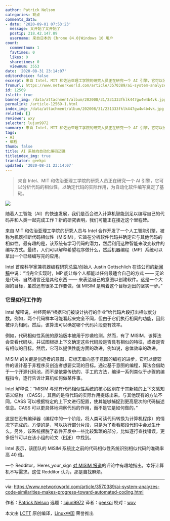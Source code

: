 ```yaml
---
author: Patrick Nelson
categories: 观点
comments_data:
- date: '2020-09-01 07:53:23'
  message: 又开始了又开始了
  postip: 218.42.147.89
  username: 来自日本的 Chrome 84.0|Windows 10 用户
count:
  commentnum: 1
  favtimes: 0
  likes: 0
  sharetimes: 0
  viewnum: 3553
date: '2020-08-31 23:14:07'
editorchoice: false
excerpt: 来自 Intel、MIT 和佐治亚理工学院的研究人员正在研究一个 AI 引擎，它可以分析代码的相似性，以确定代码的实际作用，为自动化软件编写奠定了基础。
fromurl: https://www.networkworld.com/article/3570389/ai-system-analyzes-code-similarities-makes-progress-toward-automated-coding.html
id: 12569
islctt: true
banner_img: /data/attachment/album/202008/31/231333fklk447gw4w4b4vk.jpg
permalink: /article-12569-1.html
index_img: /data/attachment/album/202008/31/231333fklk447gw4w4b4vk.jpg.thumb.jpg
related: []
reviewer: wxy
selector: lujun9972
summary: 来自 Intel、MIT 和佐治亚理工学院的研究人员正在研究一个 AI 引擎，它可以分析代码的相似性，以确定代码的实际作用，为自动化软件编写奠定了基础。
tags:
- AI
- 编程
thumb: false
title: AI 系统向自动化编码迈进
titleindex_img: true
translator: geekpi
updated: '2020-08-31 23:14:07'
---
```



> 
> 来自 Intel、MIT 和佐治亚理工学院的研究人员正在研究一个 AI 引擎，它可以分析代码的相似性，以确定代码的实际作用，为自动化软件编写奠定了基础。
> 
> 
> 


![](/data/attachment/album/202008/31/231333fklk447gw4w4b4vk.jpg)


随着人工智能（AI）的快速发展，我们是否会进入计算机智能到足以编写自己的代码并和人类一起完成工作？新的研究表明，我们可能正在接近这个里程碑。


来自 MIT 和佐治亚理工学院的研究人员与 Intel 合作开发了一个人工智能引擎，被称为机器推断代码相似性（MISIM），它旨在分析软件代码并确定它与其他代码的相似性。最有趣的是，该系统有学习代码的潜力，然后利用这种智能来改变软件的编写方式。最终，人们可以解释希望程序做什么，然后机器编程（MP）系统可以拿出一个已经编写完的应用。


Intel 首席科学家兼机器编程研究总监/创始人 Justin Gottschlich 在该公司的[新闻稿](https://newsroom.intel.com/news/intel-mit-georgia-tech-machine-programming-code-similarity-system/#gs.d8qd40)中说：“当完全实现时，MP 能让每个人都能以任何最适合自己的方式 —— 无论是代码、自然语言还是其他东西 —— 来表达自己的意图以创建软件。这是一个大胆的目标，虽然还有很多工作要做，但 MISIM 是朝着这个目标迈出的坚实一步。”


### 它是如何工作的


Intel 解释说，神经网络“根据它们被设计执行的作业”给代码片段打出相似度分数。例如，两个代码样本可能看起来完全不同，但由于它们执行相同的功能，因此被评为相同。然后，该算法可以确定哪个代码片段更有效率。


例如，代码相似性系统的原始版本被用于抄袭检测。然而，有了 MISIM，该算法会查看代码块，并试图根据上下文确定这些代码段是否具有相似的特征，或者是否有相似的目标。然后，它可以提供性能方面的改进，例如说，总体效率的改进。


MISIM 的关键是创造者的意图，它标志着向基于意图的编程的进步，它可以使软件的设计基于非程序员创造者想要实现的目标。通过基于意图的编程，算法会借助于一个开源代码池，而不是依靠传统的、手工的方法，编译一系列类似于步骤的编程指令，逐行告诉计算机如何做某件事。


Intel 解释说：“MISIM 与现有代码相似性系统的核心区别在于其新颖的上下文感知语义结构 （CASS），其目的是将代码的实际作用提炼出来。与其他现有的方法不同，CASS 可以根据特定的上下文进行配置，使其能够捕捉到更高层次的代码描述信息。CASS 可以更具体地洞察代码的作用，而不是它是如何做的。”


这是在没有编译器（编程中的一个阶段，将人类可读代码转换为计算机程序）的情况下完成的。方便的是，可以执行部分片段，只是为了看看那段代码中会发生什么。另外，该系统摆脱了软件开发中一些比较繁琐的部分，比如逐行查找错误。更多细节可以在该小组的论文（[PDF](https://arxiv.org/pdf/2006.05265.pdf)）中找到。


Intel 表示，该团队的 MISIM 系统比之前的代码相似性系统识别相似代码的准确率高 40 倍。


一个 Redditor，Heres\_your\_sign [对 MISIM 报道](https://www.reddit.com/r/technology/comments/i2dxed/this_ai_could_bring_us_computers_that_can_write/)的评论中有趣地指出，幸好计算机不写需求。这位 Redditor 认为，那是自找麻烦。




---


via: <https://www.networkworld.com/article/3570389/ai-system-analyzes-code-similarities-makes-progress-toward-automated-coding.html>


作者：[Patrick Nelson](https://www.networkworld.com/author/Patrick-Nelson/) 选题：[lujun9972](https://github.com/lujun9972) 译者：[geekpi](https://github.com/geekpi) 校对：[wxy](https://github.com/wxy)


本文由 [LCTT](https://github.com/LCTT/TranslateProject) 原创编译，[Linux中国](https://linux.cn/) 荣誉推出